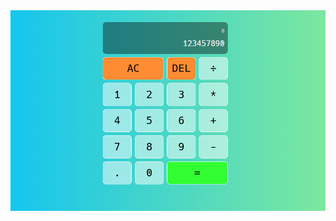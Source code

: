 <img src="https://github.com/bharatadk/mini-Javascript-Projects/blob/main/calculator/screenshot.png">
